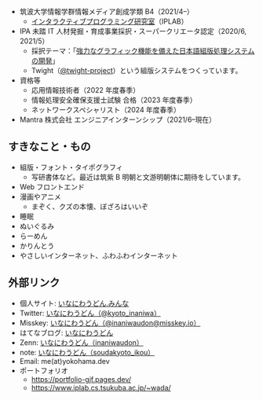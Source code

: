 - 筑波大学情報学群情報メディア創成学類 B4（2021/4–）
  - [インタラクティブプログラミング研究室](https://www.iplab.cs.tsukuba.ac.jp/)（IPLAB）
- IPA 未踏 IT 人材発掘・育成事業採択・スーパークリエータ認定（2020/6, 2021/5）
  - 採択テーマ：｢[強力なグラフィック機能を備えた日本語組版処理システムの開発](https://note.com/ipsj/n/n6f6961254850)」
  - Twight（[@twight-project](https://github.com/twight-project)）という組版システムをつくっています。
- 資格等
  - 応用情報技術者（2022 年度春季）
  - 情報処理安全確保支援士試験 合格（2023 年度春季）
  - ネットワークスペシャリスト（2024 年度春季）
- Mantra 株式会社 エンジニアインターンシップ（2021/6–現在）

## すきなこと・もの
- 組版・フォント・タイポグラフィ
  - 写研書体など。最近は筑紫 B 明朝と文游明朝体に期待をしています。
- Web フロントエンド
- 漫画やアニメ
  - まぞく、クズの本懐、ぼざろはいいぞ
- 睡眠
- ぬいぐるみ
- らーめん
- かりんとう
- やさしいインターネット、ふわふわインターネット

## 外部リンク
- 個人サイト: [いなにわうどん.みんな](https://いなにわうどん.みんな)
- Twitter: [いなにわうどん（@kyoto_inaniwa）](https://twitter.com/kyoto_inaniwa)
- Misskey: [いなにわうどん（@inaniwaudon@misskey.io）](https://misskey.io/@inaniwaudon)
- はてなブログ: [いなにわうどん](https://soudakyoto-ikou.hatenadiary.jp/)
- Zenn: [いなにわうどん（inaniwaudon）](https://zenn.dev/inaniwaudon)
- note: [いなにわうどん（soudakyoto_ikou）](https://note.com/soudakyoto_ikou)
- Email: me(at)yokohama.dev
- ポートフォリオ
  - https://portfolio-gjf.pages.dev/
  - https://www.iplab.cs.tsukuba.ac.jp/~wada/
